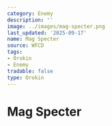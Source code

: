 ```yaml
---
category: Enemy
description: ''
image: ../images/mag-specter.png
last_updated: '2025-09-17'
name: Mag Specter
source: WFCD
tags:
- Orokin
- Enemy
tradable: false
type: Orokin
---
```


# Mag Specter

